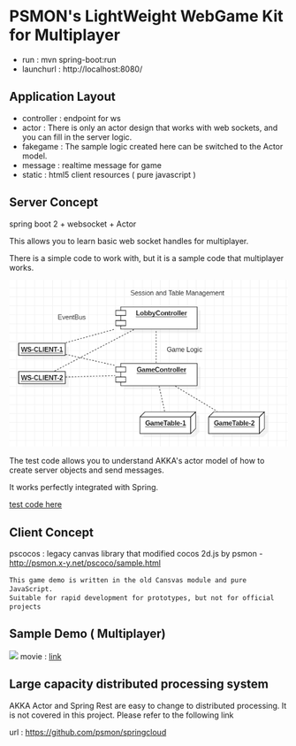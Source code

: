 # PSMON's LightWeight WebGame Kit for Multiplayer

- run : mvn spring-boot:run
- launchurl : http://localhost:8080/

## Application Layout
- controller : endpoint for ws
- actor : There is only an actor design that works with web sockets, and you can fill in the server logic.
- fakegame : The sample logic created here can be switched to the Actor model.
- message : realtime message for game
- static : html5 client resources ( pure javascript )

## Server Concept

spring boot 2 + websocket + Actor

This allows you to learn basic web socket handles for multiplayer.

There is a simple code to work with, but it is a sample code that multiplayer works. 

![...](doc/ws-server.png)


The test code allows you to understand AKKA's actor model of how to create server objects and send messages.

It works perfectly integrated with Spring.

[test code here](src/test/java/com/vgw/demo/gameweb/SpringAkkaIntegrationTest.java)

## Client Concept

pscocos : legacy canvas library that modified cocos 2d.js by psmon -http://psmon.x-y.net/pscoco/sample.html

    This game demo is written in the old Cansvas module and pure JavaScript.
    Suitable for rapid development for prototypes, but not for official projects

## Sample Demo ( Multiplayer)

![](http://wiki.webnori.com/download/attachments/17727533/image2018-12-24_23-12-40.png?version=1&modificationDate=1545660760701&api=v2)
movie  : [link](http://wiki.webnori.com/display/devbegin/multiplayer-cardgame?preview=/17727533/17727532/play-demo.mp4)

## Large capacity distributed processing system

AKKA Actor and Spring Rest are easy to change to distributed processing. It is not covered in this project. Please refer to the following link

url : https://github.com/psmon/springcloud






